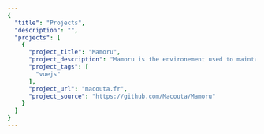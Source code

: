```yaml
---
{
  "title": "Projects",
  "description": "",
  "projects": [
    {
      "project_title": "Mamoru",
      "project_description": "Mamoru is the environement used to maintain this wiki. ",
      "project_tags": [
        "vuejs"
      ],
      "project_url": "macouta.fr",
      "project_source": "https://github.com/Macouta/Mamoru"
    }
  ]
}
---
```


<tracker-list />